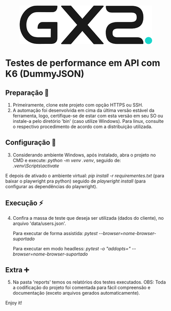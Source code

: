 <p align="center">
  <img src="./.github/logo.png" alt="poster">
</p>

# Testes de performance em API com K6 (DummyJSON)

## Preparação 📍
1. Primeiramente, clone este projeto com opção HTTPS ou SSH.
2. A automação foi desenvolvida em cima da última versão estável da ferramenta, logo, certifique-se de estar com esta versão em seu SO ou instale-a pelo diretório 'bin' (caso utilize Windows). Para linux, consulte o respectivo procedimento de acordo com a distribuição utilizada.

## Configuração 🏁
3. Considerando ambiente Windows, após instalado, abra o projeto no CMD e execute: _python -m venv .venv_, seguido de: _.venv\Scripts\activate_

 E depois de ativado o ambiente virtual: _pip install -r requirementes.txt_ (para baixar o playwright pra python) 
                                         seguido de _playwright install_ (para configurar as dependências do playwright).

## Execução ⚡
4. Confira a massa de teste que deseja ser utilizada (dados do cliente), no arquivo 'data/users.json'.

   Para executar de forma assistida: _pytest --browser=nome-browser-suportado_
   
   Para executar em modo headless: _pytest -o "addopts=" --browser=nome-browser-suportado_

## Extra ➕
5. Na pasta 'reports' temos os relatórios dos testes executados.
OBS: Toda a codificação do projeto foi comentada para fácil compreensão e documentação (exceto arquivos gerados automaticamente).


Enjoy it!